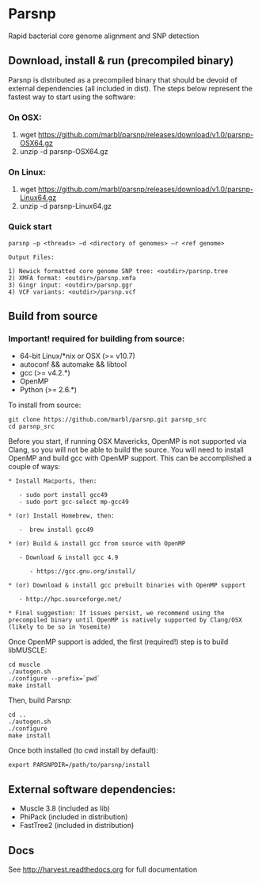# Parsnp 

Rapid bacterial core genome alignment and SNP detection

## Download, install & run (precompiled binary)

Parsnp is distributed as a precompiled binary that should be devoid of external dependencies (all included in dist). The steps below represent the fastest way to start using the software:

### On OSX:

  1. wget https://github.com/marbl/parsnp/releases/download/v1.0/parsnp-OSX64.gz
  2. unzip -d parsnp-OSX64.gz

### On Linux:


  1. wget https://github.com/marbl/parsnp/releases/download/v1.0/parsnp-Linux64.gz
  2. unzip -d parsnp-Linux64.gz


### Quick start

    parsnp –p <threads> –d <directory of genomes> –r <ref genome>

    Output Files:

    1) Newick formatted core genome SNP tree: <outdir>/parsnp.tree
    2) XMFA format: <outdir>/parsnp.xmfa
    3) Gingr input: <outdir>/parsnp.ggr
    4) VCF variants: <outdir>/parsnp.vcf


## Build from source

### Important! required for building from source:

* 64-bit Linux/*nix or OSX (>= v10.7)
* autoconf && automake && libtool
* gcc (>= v4.2.*)
* OpenMP
* Python (>= 2.6.*)


To install from source:

    git clone https://github.com/marbl/parsnp.git parsnp_src
    cd parsnp_src
    
Before you start, if running OSX Mavericks, OpenMP is not supported via Clang, so you will not be able to build the source. You will need to install OpenMP and build gcc with OpenMP support. This can be accomplished a couple of ways:

    * Install Macports, then:
    
       - sudo port install gcc49
       - sudo port gcc-select mp-gcc49
       
    * (or) Install Homebrew, then:
    
       -  brew install gcc49
       
    * (or) Build & install gcc from source with OpenMP
    
       - Download & install gcc 4.9
       
          - https://gcc.gnu.org/install/
          
    * (or) Download & install gcc prebuilt binaries with OpenMP support
    
       - http://hpc.sourceforge.net/
    
    * Final suggestion: If issues persist, we recommend using the precompiled binary until OpenMP is natively supported by Clang/OSX (likely to be so in Yosemite)
    
Once OpenMP support is added, the first (required!) step is to build libMUSCLE:

    cd muscle
    ./autogen.sh
    ./configure --prefix=`pwd`
    make install

Then, build Parsnp:

    cd ..
    ./autogen.sh
    ./configure
    make install

Once both installed (to cwd install by default):

    export PARSNPDIR=/path/to/parsnp/install

## External software dependencies:

* Muscle 3.8 (included as lib)
* PhiPack (included in distribution)
* FastTree2 (included in distribution)

## Docs

See http://harvest.readthedocs.org for full documentation
